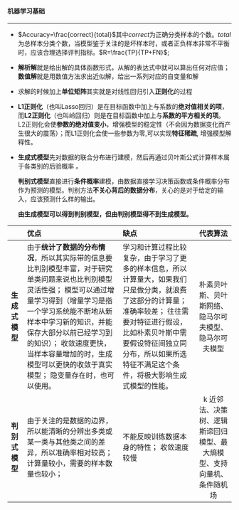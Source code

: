#### 机器学习基础

---

- $Accuracy=\frac{correct}{total}$其中$correct$为正确分类样本的个数。$total$为总样本分类个数，当模型鉴于关注的是坏样本时，或者正负样本非常不平衡时，应该合理选择评判指标。$R=\frac{TP}{TP+FN}$;

- **解析解**就是给出解的具体函数形式，从解的表达式中就可以算出任何对应值；**数值解**就是用数值方法求出近似解，给出一系列对应的自变量和解

- 求解的时候加上**单位矩阵**其实就是对线性回归引入**正则化**的过程

- **L1正则化**（也叫Lasso回归）是在目标函数中加上与系数的**绝对值相关的项**，而**L2正则化**（也叫岭回归）则是在目标函数中加上与**系数的平方相关的项**。L2正则化会使**参数的绝对值变小**，增强模型的稳定性（不会因为数据变化而产生很大的震荡）；而L1正则化会使一些参数为零,可以实现**特征稀疏**, 增强模型解释性。

- **生成式模型**先对数据的联合分布进行建模，然后再通过贝叶斯公式计算样本属于各类别的后验概率 。

  **判别式模型**直接进行**条件概率**建模，由数据直接学习决策函数或条件概率分布作为预测的模型。判别方法**不关心背后的数据分布**，关心的是对于给定的输入，应该预测什么样的输出。

  **由生成模型可以得到判别模型，但由判别模型得不到生成模型。**

|                | 优点                                                         | 缺点                                                         |                           代表算法                           |
| -------------- | :----------------------------------------------------------- | :----------------------------------------------------------- | :----------------------------------------------------------: |
| **生成式模型** | 由于**统计了数据的分布情况**，所以其实际带的信息要比判别模型丰富，对于研究单类问题来说也比判别模型灵活性强； 模型可以通过增量学习得到（增量学习是指一个学习系统能不断地从新样本中学习新的知识，并能保存大部分以前已经学习到的知识）； 收敛速度更快，当样本容量增加的时，生成模型可以更快的收敛于真实模型； 隐变量存在时，也可以使用。 | 学习和计算过程比较复杂，由于学习了更多的样本信息，所以计算量大，如果我们只是做分类，就浪费了这部分的计算量； 准确率较差； 往往需要对特征进行假设，比如朴素贝叶斯中需要假设特征间独立同分布，所以如果所选特征不满足这个条件，将极大影响生成式模型的性能。 |    朴素贝叶斯、贝叶斯网络、隐马尔可夫模型、隐马尔可夫模型    |
| **判别式模型** | 由于关注的是数据的边界，所以能清晰的分辨出多类或某一类与其他类之间的差异，所以准确率相对较高； 计算量较小，需要的样本数量也较小； | 不能反映训练数据本身的特性； 收敛速度较慢                    | k 近邻法、决策树、逻辑斯谛回归模型、最大熵模型、支持向量机、条件随机场 |

